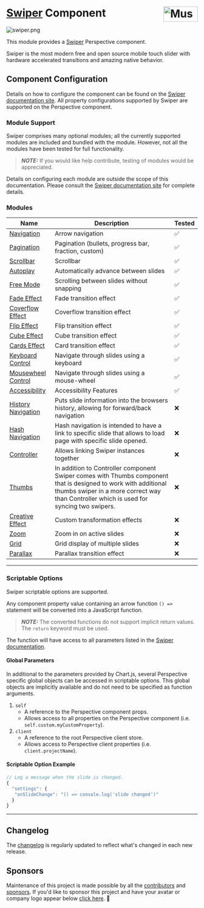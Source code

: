 # [Swiper] Component [<img src="https://cdn.mussonindustrial.com/files/public/images/emblem.svg" alt="Musson Industrial Logo" width="90" height="40" align="right">][embr]

![swiper.png](../examples/swiper.png)

This module provides a [Swiper] Perspective component.

Swiper is the most modern free and open source mobile touch slider with hardware accelerated transitions and amazing native behavior.

## Component Configuration

Details on how to configure the component can be found on the [Swiper documentation site][Swiper].
All property configurations supported by Swiper are supported on the Perspective component.

### Module Support

Swiper comprises many optional modules; all the currently supported modules are included and bundled with the module.
However, not all the modules have been tested for full functionality.

> **_NOTE:_** If you would like help contribute, testing of modules would be appreciated.

Details on configuring each module are outside the scope of this documentation. Please consult the [Swiper documentation site][Swiper] for complete details.

### Modules

| Name                                                                     | Description                                                                                                                                                                                                | Tested |
|--------------------------------------------------------------------------|------------------------------------------------------------------------------------------------------------------------------------------------------------------------------------------------------------|--------|
| [Navigation](https://swiperjs.com/swiper-api#navigation)                 | Arrow navigation                                                                                                                                                                                           | ✅      |
| [Pagination](https://swiperjs.com/swiper-api#pagination)                 | Pagination (bullets, progress bar, fraction, custom)                                                                                                                                                       | ✅      |
| [Scrollbar](https://swiperjs.com/swiper-api#scrollbar)                   | Scrollbar                                                                                                                                                                                                  | ✅      |
| [Autoplay](https://swiperjs.com/swiper-api#autoplay)                     | Automatically advance between slides                                                                                                                                                                       | ✅      |
| [Free Mode](https://swiperjs.com/swiper-api#free-mode)                   | Scrolling between slides without snapping                                                                                                                                                                  | ✅      |
| [Fade Effect](https://swiperjs.com/swiper-api#fade-effect)               | Fade transition effect                                                                                                                                                                                     | ✅      |
| [Coverflow Effect](https://swiperjs.com/swiper-api#coverflow-effect)     | Coverflow transition effect                                                                                                                                                                                | ✅      |
| [Flip Effect](https://swiperjs.com/swiper-api#flip-effect)               | Flip transition effect                                                                                                                                                                                     | ✅      |
| [Cube Effect](https://swiperjs.com/swiper-api#cube-effect)               | Cube transition effect                                                                                                                                                                                     | ✅      |
| [Cards Effect](https://swiperjs.com/swiper-api#cards-effect)             | Card transition effect                                                                                                                                                                                     | ✅      |
| [Keyboard Control](https://swiperjs.com/swiper-api#keyboard-control)     | Navigate through slides using a keyboard                                                                                                                                                                   | ✅      |
| [Mousewheel Control](https://swiperjs.com/swiper-api#mousewheel-control) | Navigate through slides using a mouse-wheel                                                                                                                                                                | ✅      |
| [Accessibility](https://swiperjs.com/swiper-api#accessibility-a11y)      | Accessibility Features                                                                                                                                                                                     | ✅      |
| [History Navigation](https://swiperjs.com/swiper-api#history-navigation) | Puts slide information into the browsers history, allowing for forward/back navigation                                                                                                                     | ❌      |
| [Hash Navigation](https://swiperjs.com/swiper-api#hash-navigation)       | Hash navigation is intended to have a link to specific slide that allows to load page with specific slide opened.                                                                                          | ❌      |
| [Controller](https://swiperjs.com/swiper-api#controller)                 | Allows linking Swiper instances together                                                                                                                                                                   | ❌      |
| [Thumbs](https://swiperjs.com/swiper-api#thumbs)                         | In addition to Controller component Swiper comes with Thumbs component that is designed to work with additional thumbs swiper in a more correct way than Controller which is used for syncing two swipers. | ❌      |
| [Creative Effect](https://swiperjs.com/swiper-api#creative-effect)       | Custom transformation effects                                                                                                                                                                              | ❌      |
| [Zoom](https://swiperjs.com/swiper-api#zoom)                             | Zoom in on active slides                                                                                                                                                                                   | ❌      |
| [Grid](https://swiperjs.com/swiper-api#grid)                             | Grid display of multiple slides                                                                                                                                                                            | ❌      |
| [Parallax](https://swiperjs.com/swiper-api#parallax)                     | Parallax transition effect                                                                                                                                                                                 | ❌      |

---

### Scriptable Options

Swiper scriptable options are supported.

Any component property value containing an arrow function `() =>` statement will be converted into a JavaScript function.
> **_NOTE:_** The converted functions do not support implicit return values. The `return` keyword must be used.

The function will have access to all parameters listed in the [Swiper documentation].

#### Global Parameters

In additional to the parameters provided by Chart.js, several Perspective specific global objects can be accessed in scriptable options.
This global objects are implicitly available and do not need to be specified as function arguments.

1. `self`
    - A reference to the Perspective component props.
    - Allows access to all properties on the Perspective component (i.e. `self.custom.myCustomProperty`).
2. `client`
    - A reference to the root Perspective client store.
    - Allows access to Perspective client properties (i.e. `client.projectName`).

#### Scriptable Option Example

```js
// Log a message when the slide is changed.
{
  "settings": {
   "onSlideChange": "() => console.log('slide changed')"
  }
}
```

---

## Changelog

The [changelog](https://github.com/mussonindustrial/embr/blob/main/modules/embr-chart-js/CHANGELOG.md) is regularly updated to reflect what's changed in each new release.

## Sponsors

Maintenance of this project is made possible by all the [contributors] and [sponsors].
If you'd like to sponsor this project and have your avatar or company logo appear below [click here](https://github.com/sponsors/mussonindustrial). 💖

[embr]: https://github.com/mussonindustrial/embr
[contributors]: https://github.com/JamesIves/github-pages-deploy-action/graphs/contributors
[sponsors]: https://github.com/sponsors/mussonindustrial
[Swiper]: https://swiperjs.com/
[Swiper documentation]: https://swiperjs.com/swiper-api#parameters
